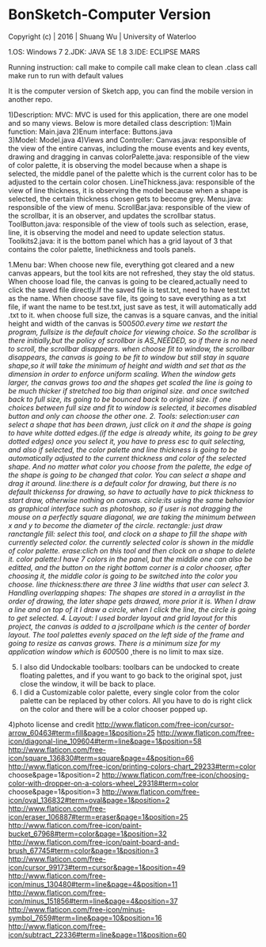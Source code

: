 # BonSketch-Computer Version

Copyright (c) | 2016 | Shuang Wu | University of Waterloo 

1.OS: Windows 7
2.JDK: JAVA SE 1.8
3.IDE: ECLIPSE MARS

Running instruction:
call make to compile
call make clean to clean .class
call make run to run with default values

It is the computer version of Sketch app, you can find the mobile version in another repo.

1)Description:
MVC:
	MVC is used for this application, there are one model and so many views. 
	Below is more detailed class description:
		1)Main function:   Main.java
		2)Enum interface:  Buttons.java  
		3)Model:  Model.java
		4)Views and Controller:
			Canvas.java: responsible of the view of the entire canvas, including the mouse events and key events, drawing and dragging in canvas
			colorPalette.java: responsible of the view of color palette, it is observing the model because when a shape is selected, the middle panel of the palette which is the current color has to be adjusted to the certain color chosen.
			LineThickness.java:  responsible of the view of line thickness, it is observing the model because when a shape is selected, the certain thickness chosen gets to become grey.
			Menu.java:  responsible of the view of menu.
			ScrollBar.java: responsible of the view of the scrollbar, it is an observer, and updates the scrollbar status.
			ToolButton.java:  responsible of the view of tools such as selection, erase, line, it is observing the model and need to update selection status. 
			Toolkits2.java: it is the bottom panel which has a grid layout of 3 that contains the color palette, linethickness and tools panels.


1.Menu bar:
	When choose new file, everything got cleared and a new canvas appears, but the tool kits are not refreshed, they stay the old status.
	When choose load file, the canvas is going to be cleared,actually need to click the saved file directly.If the saved file is test.txt, need to have test.txt as the name.
	When choose save file, its going to save everything as a txt file, if want the name to be test.txt, just save as test, it will automatically add .txt to it.
	when choose full size, the canvas is a square canvas, and the initial height and width of the canvas is 500*500.every time we restart the program, fullsize is the default choice for viewing choice. So the scrollbar is there initially,but the policy of scrollbar is AS_NEEDED, so if there is no need to scroll, the scrollbar disappears.
	when choose fit to window, the scrollbar disappears, the canvas is going to be fit to window but still stay in square shape,so it will take the minimum of height and width and set that as the dimension in order to enforce uniform scaling. When the window gets larger, the canvas grows too and the shapes get scaled the line is going to be much thicker if stretched too big than original size.
	and once switched back to full size, its going to be bounced back to original size. if one choices between full size and fit to window is selected, it becomes disabled button and only can choose the other one.
2.	Tools:
	selection:user can select a shape that has been drawn, just click on it and the shape is going to have white dotted edges.(if the edge is already white, its going to be grey dotted edges) once you select it, you have to press esc to quit selecting, and also if selected, the color palette and line thickness is going to be automatically adjusted to the current thickness and color of the selected shape. And no matter what color you choose from the palette, the edge of the shape is going to be changed that color. You can select a shape and drag it around.
	line:there is a default color for drawing, but there is no default thickenss for drawing, so have to actually have to pick thickness to start draw, otherwise nothing on canvas.
	circle:its using the same behavior as graphical interface such as photoshop, so if user is not dragging the mouse on a perfectly square diagonal, we are taking the minimum between x and y to become the diameter of the circle.
	rectangle: just draw ranctangle
	fill: select this tool, and clock on a shape to fill the shape with currently selected color. the currently selected color is shown in the middle of color palette.
	erase:clich on this tool and then clock on a shape to delete it.
	color palette:I have 7 colors in the panel, but the middle one can also be editted, and the button on the right bottom corner  is a color chooser, after choosing it, the middle color is going to be switched into the color you choose.
	line thickness:there are three 3 line widths that user can select
3.	Handling overlapping shapes:
	The shapes are stored in a arraylist in the order of drawing, the later shape gets drawed, more prior it is. When I draw a line and on top of it I draw a circle, when I click the line, the circle is going to get selected.
4.	Layout:
	I used border layout and grid layout for this project, the canvas is added to a jscrollpane which is the center of border layout.
	The tool palettes evenly spaced on the left side of the frame and going to resize as canvas grows. 
	There is a minimum size for my application window which is 600*500 ,there is no limit to max size.

5. I also did Undockable toolbars: toolbars can be undocked to create floating palettes, 
  and if you want to go back to the original spot, just close the window, it will be back to place.
6. I did a Customizable color palette, every single color from the color palette can be replaced by other colors.
  All you have to do is right click on the color and there will be a color chooser popped up.

4)photo license and credit
http://www.flaticon.com/free-icon/cursor-arrow_60463#term=fill&page=1&position=25
http://www.flaticon.com/free-icon/diagonal-line_109604#term=line&page=1&position=58
http://www.flaticon.com/free-icon/square_136830#term=square&page=4&position=66
http://www.flaticon.com/free-icon/printing-colors-chart_29233#term=color choose&page=1&position=2
http://www.flaticon.com/free-icon/choosing-color-with-dropper-on-a-colors-wheel_29318#term=color choose&page=1&position=3
http://www.flaticon.com/free-icon/oval_136832#term=oval&page=1&position=2
http://www.flaticon.com/free-icon/eraser_106887#term=eraser&page=1&position=25
http://www.flaticon.com/free-icon/paint-bucket_67968#term=color&page=1&position=32
http://www.flaticon.com/free-icon/paint-board-and-brush_67745#term=color&page=1&position=3
http://www.flaticon.com/free-icon/cursor_99173#term=cursor&page=1&position=49
http://www.flaticon.com/free-icon/minus_130480#term=line&page=4&position=11
http://www.flaticon.com/free-icon/minus_151856#term=line&page=4&position=37
http://www.flaticon.com/free-icon/minus-symbol_7659#term=line&page=10&position=16
http://www.flaticon.com/free-icon/subtract_22336#term=line&page=11&position=60